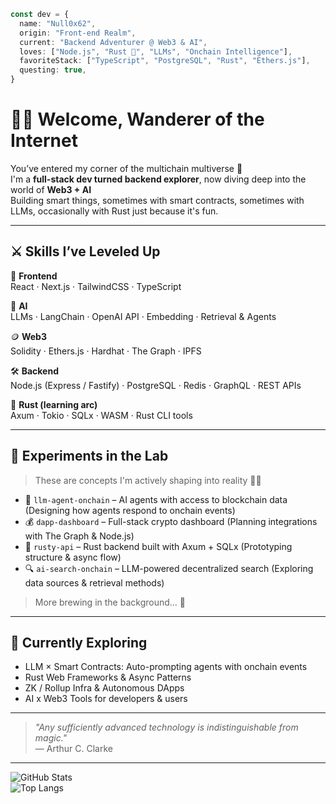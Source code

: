 <!-- Hi, GitHub friend! You've scrolled this far. You must be cool 😎 -->

```ts
const dev = {
  name: "Null0x62",
  origin: "Front-end Realm",
  current: "Backend Adventurer @ Web3 & AI",
  loves: ["Node.js", "Rust 🦀", "LLMs", "Onchain Intelligence"],
  favoriteStack: ["TypeScript", "PostgreSQL", "Rust", "Ethers.js"],
  questing: true,
}
```

# 🧙‍♂️ Welcome, Wanderer of the Internet

You’ve entered my corner of the multichain multiverse 👾  
I'm a **full-stack dev turned backend explorer**, now diving deep into the world of **Web3 + AI**  
Building smart things, sometimes with smart contracts, sometimes with LLMs, occasionally with Rust just because it's fun.

---

## ⚔️ Skills I’ve Leveled Up

🎨 **Frontend**  
React · Next.js · TailwindCSS · TypeScript

🧠 **AI**  
LLMs · LangChain · OpenAI API · Embedding · Retrieval & Agents

🪙 **Web3**  
Solidity · Ethers.js · Hardhat · The Graph · IPFS

🛠️ **Backend**  
Node.js (Express / Fastify) · PostgreSQL · Redis · GraphQL · REST APIs

🦀 **Rust (learning arc)**  
Axum · Tokio · SQLx · WASM · Rust CLI tools

---

## 🧪 Experiments in the Lab

> These are concepts I'm actively shaping into reality 👨‍🔬

- 🤖 `llm-agent-onchain` – AI agents with access to blockchain data (Designing how agents respond to onchain events)  
- 💰 `dapp-dashboard` – Full-stack crypto dashboard (Planning integrations with The Graph & Node.js)  
- 🦀 `rusty-api` – Rust backend built with Axum + SQLx (Prototyping structure & async flow)  
- 🔍 `ai-search-onchain` – LLM-powered decentralized search (Exploring data sources & retrieval methods)  

> More brewing in the background... 🧪

---

## 🌌 Currently Exploring

- LLM × Smart Contracts: Auto-prompting agents with onchain events  
- Rust Web Frameworks & Async Patterns  
- ZK / Rollup Infra & Autonomous DApps  
- AI x Web3 Tools for developers & users  

---

> _"Any sufficiently advanced technology is indistinguishable from magic."_  
> — Arthur C. Clarke

---

![GitHub Stats](https://github-readme-stats.vercel.app/api?username=null0x62&show_icons=true&theme=gruvbox)  
![Top Langs](https://github-readme-stats.vercel.app/api/top-langs/?username=null0x62&layout=compact&theme=gruvbox)
